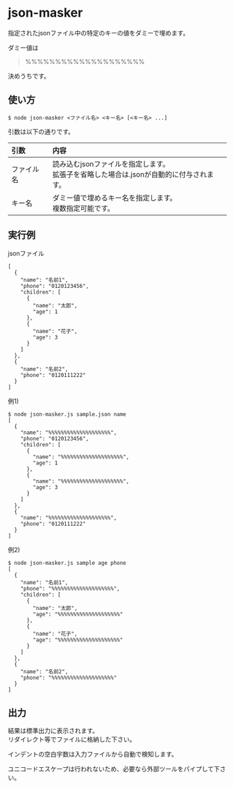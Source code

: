 # json-masker

指定されたjsonファイル中の特定のキーの値をダミーで埋めます。

ダミー値は

> %%%%%%%%%%%%%%%%%%%%

決めうちです。

## 使い方

```
$ node json-masker <ファイル名> <キー名> [<キー名> ...]
```

引数は以下の通りです。

|引数|内容|
|:--|:--|
|ファイル名|読み込むjsonファイルを指定します。<br/>拡張子を省略した場合は.jsonが自動的に付与されます。|
|キー名|ダミー値で埋めるキー名を指定します。<br/>複数指定可能です。|

## 実行例

jsonファイル

```
[
  {
    "name": "名前1",
    "phone": "0120123456",
    "children": [
      {
        "name": "太郎",
        "age": 1
      },
      {
        "name": "花子",
        "age": 3
      }
    ]
  },
  {
    "name": "名前2",
    "phone": "0120111222"
  }
]
```

例1)

```
$ node json-masker.js sample.json name
[
  {
    "name": "%%%%%%%%%%%%%%%%%%%%",
    "phone": "0120123456",
    "children": [
      {
        "name": "%%%%%%%%%%%%%%%%%%%%",
        "age": 1
      },
      {
        "name": "%%%%%%%%%%%%%%%%%%%%",
        "age": 3
      }
    ]
  },
  {
    "name": "%%%%%%%%%%%%%%%%%%%%",
    "phone": "0120111222"
  }
]
```

例2)

```
$ node json-masker.js sample age phone
[
  {
    "name": "名前1",
    "phone": "%%%%%%%%%%%%%%%%%%%%",
    "children": [
      {
        "name": "太郎",
        "age": "%%%%%%%%%%%%%%%%%%%%"
      },
      {
        "name": "花子",
        "age": "%%%%%%%%%%%%%%%%%%%%"
      }
    ]
  },
  {
    "name": "名前2",
    "phone": "%%%%%%%%%%%%%%%%%%%%"
  }
]
```


## 出力

結果は標準出力に表示されます。<br/>
リダイレクト等でファイルに格納した下さい。

インデントの空白宇数は入力ファイルから自動で検知します。

ユニコードエスケープは行われないため、必要なら外部ツールをパイプして下さい。
